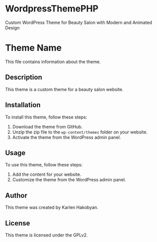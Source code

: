 # WordpressThemePHP
Custom WordPress Theme for Beauty Salon with Modern and Animated Design 

# Theme Name

This file contains information about the theme.

## Description

This theme is a custom theme for a beauty salon website.

## Installation

To install this theme, follow these steps:

1. Download the theme from GitHub.
2. Unzip the zip file to the `wp-content/themes` folder on your website.
3. Activate the theme from the WordPress admin panel.

## Usage

To use this theme, follow these steps:

1. Add the content for your website.
2. Customize the theme from the WordPress admin panel.

## Author

This theme was created by Karlen Hakobyan.

## License

This theme is licensed under the GPLv2.
